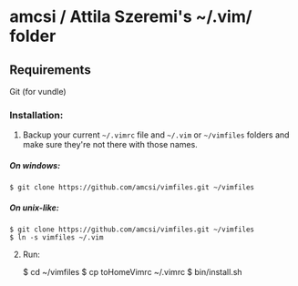 # amcsi / Attila Szeremi's ~/.vim/ folder

## Requirements

Git (for vundle)

### Installation:

1) Backup your current `~/.vimrc` file and `~/.vim` or `~/vimfiles` folders and make sure they're not there with those names.

##### On windows:

    $ git clone https://github.com/amcsi/vimfiles.git ~/vimfiles

##### On unix-like:

    $ git clone https://github.com/amcsi/vimfiles.git ~/vimfiles
    $ ln -s vimfiles ~/.vim

2) Run:

    $ cd ~/vimfiles
    $ cp toHomeVimrc ~/.vimrc
    $ bin/install.sh
